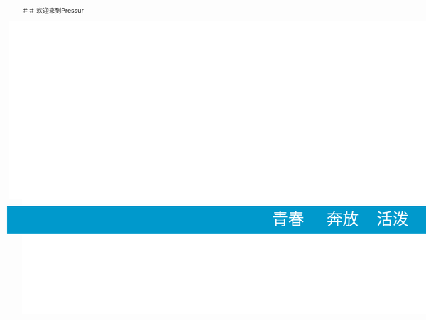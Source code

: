 ＃＃ 欢迎来到Pressur
<!DOCTYPE html PUBLIC "-//W3C//DTD XHTML 1.0 Transitional//EN" "http://www.w3.org/TR/xhtml1/DTD/xhtml1-transitional.dtd">
<html>
<head>
<meta http-equiv="Content-Type" content="text/html; charset=utf-8" />
<title>无标题文档</title>
 
<style type="text/css">
body {
	margin-left: 0px;
	margin-top: 0px;
}
#aa {
	position: fixed;
	height: 662px;
	width: 1366px;
	background: #FFF;
}
#bb {
	background: #FFF;
	position: absolute;
	height: 401px;
	width: 1398px;
	left: -31px;
	top: 0px;
}
#cc {
	background: #09C;
	position: absolute;
	height: 63px;
	width: 1404px;
	left: -34px;
	top: 418px;
	font-size: 36px;
	color: #FFF;
}
#dd {
	position: absolute;
	height: 124px;
	width: 175px;
	left: 1142px;
	top: 136px;
}
#ee {
	position: absolute;
	height: 295px;
	width: 510px;
	left: 953px;
	top: 70px;
	line-height: 24px;
}
#ff {
	position: absolute;
	height: 66px;
	width: 214px;
	left: 600px;
	top: 553px;
	font-size: 45px;
	font-weight: bold;
}
.gg {
	font-size: 36px;
}
#aa #bb #ee table tr td {
	color: #000;
}
#aa #bb #ee table {
	color: #000;
}
#gg {
	position: absolute;
	height: 161px;
	width: 195px;
	left: 573px;
	top: -55px;
	font-size: 16px;
}
</style>
</head>
 
<body>
<div id="aa">
  <div id="cc">                                                            青春     奔放    活泼    热情&copy;</div>
  <div id="bb">
    <div id="ee">
      <table width="100%" border="0" align="center" cellpadding="0" cellspacing="0">
        <tr>
          <td><hr /></td>
        </tr>
  <div id="ff">
    <div id="gg">
      <p> </p>
      <p> </p>
      <p> </p>
      <p><a href="zhuye.html">回到主页</a></p>
      <form id="form1" name="form1" method="post" action="">
      </form>
    </div>
  About  me</div>
</div>
</body>
</html>


